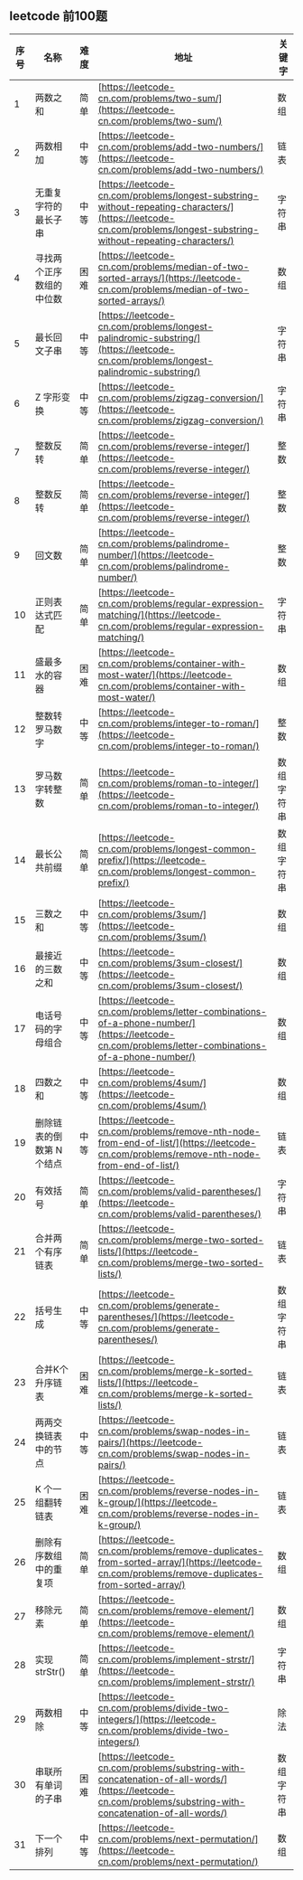 ## leetcode 前100题
|序号| 名称 | 难度 | 地址 | 关键字 |
|----|----|----|----|----|
|1 |  两数之和 |   简单 |  [https://leetcode-cn.com/problems/two-sum/](https://leetcode-cn.com/problems/two-sum/) | 数组 |
|2 | 两数相加 | 中等 | [https://leetcode-cn.com/problems/add-two-numbers/](https://leetcode-cn.com/problems/add-two-numbers/) | 链表 |
|3 | 无重复字符的最长子串   | 中等 | [https://leetcode-cn.com/problems/longest-substring-without-repeating-characters/](https://leetcode-cn.com/problems/longest-substring-without-repeating-characters/) | 字符串 |
|4 | 寻找两个正序数组的中位数   | 困难 | [https://leetcode-cn.com/problems/median-of-two-sorted-arrays/](https://leetcode-cn.com/problems/median-of-two-sorted-arrays/) | 数组 |
|5 | 最长回文子串   | 中等 | [https://leetcode-cn.com/problems/longest-palindromic-substring/](https://leetcode-cn.com/problems/longest-palindromic-substring/) | 字符串 |
|6 | Z 字形变换   | 中等 | [https://leetcode-cn.com/problems/zigzag-conversion/](https://leetcode-cn.com/problems/zigzag-conversion/) | 字符串 |
|7 | 整数反转 | 简单 | [https://leetcode-cn.com/problems/reverse-integer/](https://leetcode-cn.com/problems/reverse-integer/) | 整数 |
|8 | 整数反转 | 简单 | [https://leetcode-cn.com/problems/reverse-integer/](https://leetcode-cn.com/problems/reverse-integer/) | 整数 |
|9 | 回文数 | 简单 | [https://leetcode-cn.com/problems/palindrome-number/](https://leetcode-cn.com/problems/palindrome-number/) | 整数 |
|10 | 正则表达式匹配| 简单 | [https://leetcode-cn.com/problems/regular-expression-matching/](https://leetcode-cn.com/problems/regular-expression-matching/) | 字符串 |
|11 | 盛最多水的容器 | 困难 | [https://leetcode-cn.com/problems/container-with-most-water/](https://leetcode-cn.com/problems/container-with-most-water/) | 数组 |
|12 | 整数转罗马数字 | 中等 | [https://leetcode-cn.com/problems/integer-to-roman/](https://leetcode-cn.com/problems/integer-to-roman/) | 整数 |
|13 | 罗马数字转整数 | 简单 | [https://leetcode-cn.com/problems/roman-to-integer/](https://leetcode-cn.com/problems/roman-to-integer/) | 数组 字符串 |
|14 | 最长公共前缀 | 简单 | [https://leetcode-cn.com/problems/longest-common-prefix/](https://leetcode-cn.com/problems/longest-common-prefix/) | 数组 字符串 |
|15 | 三数之和 | 中等 | [https://leetcode-cn.com/problems/3sum/](https://leetcode-cn.com/problems/3sum/) | 数组 |
|16 | 最接近的三数之和 | 中等 | [https://leetcode-cn.com/problems/3sum-closest/](https://leetcode-cn.com/problems/3sum-closest/) | 数组 |
|17 | 电话号码的字母组合 | 中等 | [https://leetcode-cn.com/problems/letter-combinations-of-a-phone-number/](https://leetcode-cn.com/problems/letter-combinations-of-a-phone-number/) | 数组 |
|18 | 四数之和 | 中等 | [https://leetcode-cn.com/problems/4sum/](https://leetcode-cn.com/problems/4sum/) | 数组 |
|19 | 删除链表的倒数第 N 个结点 | 中等 | [https://leetcode-cn.com/problems/remove-nth-node-from-end-of-list/](https://leetcode-cn.com/problems/remove-nth-node-from-end-of-list/) | 链表 |
|20 | 有效括号 | 简单 | [https://leetcode-cn.com/problems/valid-parentheses/](https://leetcode-cn.com/problems/valid-parentheses/) | 字符串 |
|21 | 合并两个有序链表 | 简单 | [https://leetcode-cn.com/problems/merge-two-sorted-lists/](https://leetcode-cn.com/problems/merge-two-sorted-lists/) | 链表 |
|22 | 括号生成 | 中等 | [https://leetcode-cn.com/problems/generate-parentheses/](https://leetcode-cn.com/problems/generate-parentheses/) | 数组 字符串 |
|23 | 合并K个升序链表 | 困难 | [https://leetcode-cn.com/problems/merge-k-sorted-lists/](https://leetcode-cn.com/problems/merge-k-sorted-lists/) | 链表 |
|24 | 两两交换链表中的节点 | 中等 | [https://leetcode-cn.com/problems/swap-nodes-in-pairs/](https://leetcode-cn.com/problems/swap-nodes-in-pairs/) | 链表 |
|25 | K 个一组翻转链表 | 困难 | [https://leetcode-cn.com/problems/reverse-nodes-in-k-group/](https://leetcode-cn.com/problems/reverse-nodes-in-k-group/) | 链表 |
|26 | 删除有序数组中的重复项 | 简单 | [https://leetcode-cn.com/problems/remove-duplicates-from-sorted-array/](https://leetcode-cn.com/problems/remove-duplicates-from-sorted-array/) | 数组 |
|27 | 移除元素 | 简单 | [https://leetcode-cn.com/problems/remove-element/](https://leetcode-cn.com/problems/remove-element/) | 数组 |
|28 | 实现 strStr() | 简单 | [https://leetcode-cn.com/problems/implement-strstr/](https://leetcode-cn.com/problems/implement-strstr/) | 字符串 |
|29 | 两数相除 | 中等 | [https://leetcode-cn.com/problems/divide-two-integers/](https://leetcode-cn.com/problems/divide-two-integers/) | 除法 |
|30 | 串联所有单词的子串 | 困难 | [https://leetcode-cn.com/problems/substring-with-concatenation-of-all-words/](https://leetcode-cn.com/problems/substring-with-concatenation-of-all-words/) | 数组 字符串 |
|31 | 下一个排列 | 中等 | [https://leetcode-cn.com/problems/next-permutation/](https://leetcode-cn.com/problems/next-permutation/) | 数组 |
